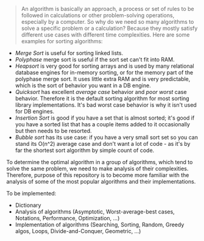 > An algorithm is basically an approach, a process or set of rules to be followed in calculations or other problem-solving operations, especially by a computer.
So why do we need so many algorithms to solve a specific problem or a calculation? Because they mostly satisfy different use cases with different time complexities. Here are some examples for sorting algorithms:
- *Merge Sort* is useful for sorting linked lists.
- *Polyphase* merge sort is useful if the sort set can't fit into RAM.
- *Heapsort* is very good for sorting arrays and is used by many relational database engines for in-memory sorting, or for the memory part of the polyphase merge sort. It uses little extra RAM and is very predictable, which is the sort of behavior you want in a DB engine.
- *Quicksort* has excellent _average case_ behavior and _poor worst_ case behavior. Therefore it is the default sorting algorithm for most sorting library implementations. It's bad worst case behavior is why it isn't used for DB engines.
- *Insertion Sort* is good if you have a set that is almost sorted; it's good if you have a sorted list that has a couple items added to it occasionally but then needs to be resorted.
- *Bubble sort* has its use case: if you have a very small sort set so you can stand its O(n^2) average case and don't want a lot of code - as it's by far the shortest sort algorithm by simple count of code.

To determine the optimal algorithm in a group of algorithms, which tend to solve the same problem, we need to make analysis of their complexities. Therefore, purpose of this repository is to become more familiar with the analysis of some of the most popular algorithms and their implementations.

To be implemented:
- Dictionary
- Analysis of algorithms (Asymptotic, Worst-average-best cases, Notations, Performance, Optimization, ...)
- Implementation of algorithms (Searching, Sorting, Random, Greedy algos, Loops, Divide-and-Conquer, Geometric, ...)
